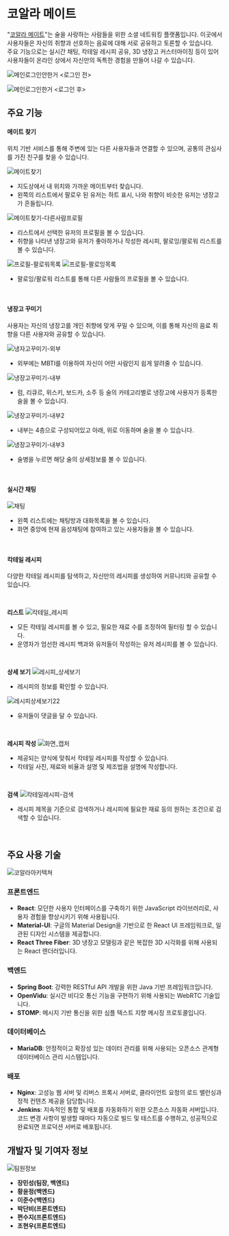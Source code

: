 # 코알라 메이트

"[코알라 메이트](https://i10d212.p.ssafy.io)"는 술을 사랑하는 사람들을 위한 소셜 네트워킹 플랫폼입니다. 이곳에서 사용자들은 자신의 취향과 선호하는 음료에 대해 서로 공유하고 토론할 수 있습니다.
<br>
주요 기능으로는 실시간 채팅, 칵테일 레시피 공유, 3D 냉장고 커스터마이징 등이 있어 사용자들이 온라인 상에서 자신만의 독특한 경험을 만들어 나갈 수 있습니다.

![메인로그인안한거](/uploads/960348a519281c772f16c85b9abc4fe9/메인로그인안한거.png)
<로그인 전>

![메인로그인한거](/uploads/bc712ba65f0dc989d9f7308eae370b5c/메인로그인한거.png)
<로그인 후>

## 주요 기능

#### 메이트 찾기 
위치 기반 서비스를 통해 주변에 있는 다른 사용자들과 연결할 수 있으며, 공통의 관심사를 가진 친구를 찾을 수 있습니다.

![메이트찾기](/uploads/a75914ea77916e678e7b736b10effb55/메이트찾기.PNG)
- 지도상에서 내 위치와 가까운 메이트부터 찾습니다.
- 왼쪽의 리스트에서 팔로우 된 유저는 하트 표시, 나와 취향이 비슷한 유저는 냉장고가 흔들립니다.  

![메이트찾기-다른사람프로필](/uploads/6f0347232562e6ee5c7a0308c243a657/메이트찾기-다른사람프로필.png)
- 리스트에서 선택한 유저의 프로필을 볼 수 있습니다.
- 취향을 나타낸 냉장고와 유저가 좋아하거나 작성한 레시피, 팔로잉/팔로워 리스트를 볼 수 있습니다.  

![프로필-팔로워목록](/uploads/0c86075a95dd75c7491fad75e0c6d458/프로필-팔로워목록.png)
![프로필-팔로잉목록](/uploads/337d48d34da69c37c2432c3f1d239b08/프로필-팔로잉목록.png)  

- 팔로잉/팔로워 리스트를 통해 다른 사람들의 프로필을 볼 수 있습니다.
<br>

#### 냉장고 꾸미기
사용자는 자신의 냉장고를 개인 취향에 맞게 꾸밀 수 있으며, 이를 통해 자신의 음료 취향을 다른 사용자와 공유할 수 있습니다.  

![냉자고꾸미기-외부](/uploads/3a300809267bc07e55fb77d07b81ba65/냉자고꾸미기-외부.png)
- 외부에는 MBTI를 이용하여 자신이 어떤 사람인지 쉽게 알려줄 수 있습니다.

![냉장고꾸미기-내부](/uploads/cb515b93869dedb06f15d40c281ee76f/냉장고꾸미기-내부.png)
- 럼, 리큐르, 위스키, 보드카, 소주 등 술의 카테고리별로 냉장고에 사용자가 등록한 술을 볼 수 있습니다.

![냉장고꾸미기-내부2](/uploads/4be9c7804f6db16aec95aab5e0389074/냉장고꾸미기-내부2.png)
- 내부는 4층으로 구성되어있고 아래, 위로 이동하며 술을 볼 수 있습니다.

![냉장고꾸미기-내부3](/uploads/51bde1cc67d6a16eb1be405f43ece144/냉장고꾸미기-내부3.png)
- 술병을 누르면 해당 술의 상세정보를 볼 수 있습니다.  
<br>

#### 실시간 채팅
![채팅](/uploads/f35be209463fa4fafe268cbc7ebe3218/채팅.png)
- 왼쪽 리스트에는 채팅방과 대화목록을 볼 수 있습니다.
- 화면 중앙에 현재 음성채팅에 참여하고 있는 사용자들을 볼 수 있습니다.
<br>

#### 칵테일 레시피
다양한 칵테일 레시피를 탐색하고, 자신만의 레시피를 생성하여 커뮤니티와 공유할 수 있습니다.  

<br>

**리스트**
![칵테일_레시피](/uploads/d8e17e3f82fa6da12ed31a872a81e7f4/칵테일_레시피.PNG)  

- 모든 칵테일 레시피를 볼 수 있고, 필요한 재료 수를 조정하여 필터링 할 수 있습니다.
- 운영자가 엄선한 레시피 백과와 유저들이 작성하는 유저 레시피를 볼 수 있습니다.  

<br>

**상세 보기**
![레시피_상세보기](/uploads/3052b0179f213cda68bbcd86330c20b1/레시피_상세보기.png)
<br>
- 레시피의 정보를 확인할 수 있습니다.  

![레시피상세보기22](/uploads/b0644a7a08ed52f49ad681f99f523ee0/레시피상세보기22.png)  

- 유저들이 댓글을 달 수 있습니다.

<br>

**레시피 작성**
![화면_캡처](/uploads/9c0278e3e336c7523d49386479f715d2/화면_캡처.png) 
- 제공되는 양식에 맞춰서 칵테일 레시피를 작성할 수 있습니다.
- 칵테일 사진, 재료와 비율과 설명 및 제조법을 설명에 작성합니다.  

<br>

**검색**
![칵테일레시피-검색](/uploads/638d23e125ef296f9b1674b0fa953f1b/칵테일레시피-검색.png)
- 레시피 제목을 기준으로 검색하거나 레시피에 필요한 재료 등의 원하는 조건으로 검색할 수 있습니다.
<br>

## 주요 사용 기술
![코알라아키텍쳐](/uploads/519194a92a8bc88fde74b9d071324160/코알라아키텍쳐.png)

### 프론트엔드

- **React**: 모던한 사용자 인터페이스를 구축하기 위한 JavaScript 라이브러리로, 사용자 경험을 향상시키기 위해 사용됩니다.
- **Material-UI**: 구글의 Material Design을 기반으로 한 React UI 프레임워크로, 일관된 디자인 시스템을 제공합니다.
- **React Three Fiber**: 3D 냉장고 모델링과 같은 복잡한 3D 시각화를 위해 사용되는 React 렌더러입니다.

### 백엔드

- **Spring Boot**: 강력한 RESTful API 개발을 위한 Java 기반 프레임워크입니다.
- **OpenVidu**: 실시간 비디오 통신 기능을 구현하기 위해 사용되는 WebRTC 기술입니다.
- **STOMP**: 메시지 기반 통신을 위한 심플 텍스트 지향 메시징 프로토콜입니다.

### 데이터베이스

- **MariaDB**: 안정적이고 확장성 있는 데이터 관리를 위해 사용되는 오픈소스 관계형 데이터베이스 관리 시스템입니다.

### 배포

- **Nginx**: 고성능 웹 서버 및 리버스 프록시 서버로, 클라이언트 요청의 로드 밸런싱과 정적 컨텐츠 제공을 담당합니다.
- **Jenkins**: 지속적인 통합 및 배포를 자동화하기 위한 오픈소스 자동화 서버입니다. 코드 변경 사항이 발생할 때마다 자동으로 빌드 및 테스트를 수행하고, 성공적으로 완료되면 프로덕션 서버로 배포됩니다.

## 개발자 및 기여자 정보
![팀원정보](/uploads/688840c1bd70f6e442586b52ff15dc07/팀원정보.png)
- **장민성(팀장, 백엔드)**
- **황윤정(백엔드)**
- **이준수(백엔드)**
- **박단비(프론트엔드)**
- **편수지(프론트엔드)**
- **조현우(프론트엔드)**
